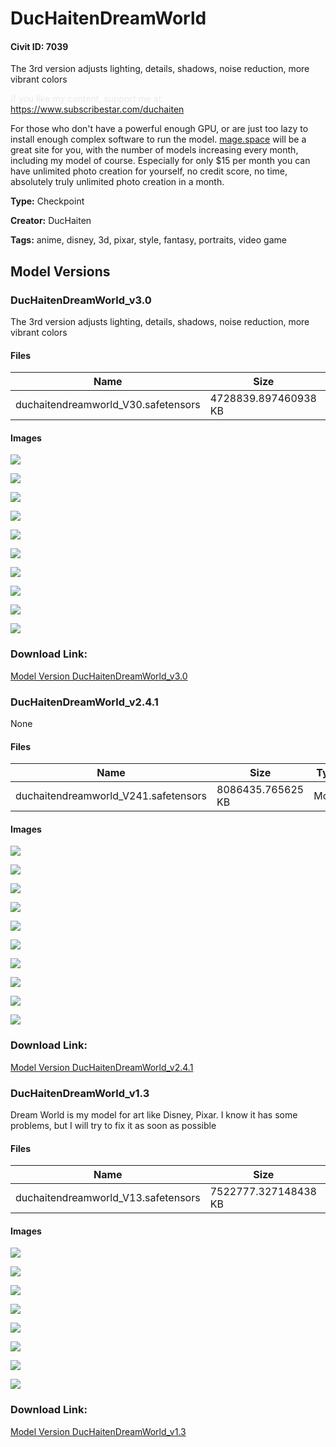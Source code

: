 # DucHaitenDreamWorld

#### Civit ID: 7039

<p>The 3rd version adjusts lighting, details, shadows, noise reduction, more vibrant colors</p><p><span style="color:rgb(232, 234, 237)">If you like my content, support me at:</span><br /><a target="_blank" rel="ugc" href="https://www.subscribestar.com/duchaiten">https://www.subscribestar.com/duchaiten</a></p><p></p><p>For those who don't have a powerful enough GPU, or are just too lazy to install enough complex software to run the model. <a target="_blank" rel="ugc" href="http://mage.space">mage.space</a> will be a great site for you, with the number of models increasing every month, including my model of course. Especially for only $15 per month you can have unlimited photo creation for yourself, no credit score, no time, absolutely truly unlimited photo creation in a month.</p>

**Type:** Checkpoint

**Creator:** DucHaiten

**Tags:** anime, disney, 3d, pixar, style, fantasy, portraits, video game

## Model Versions

### DucHaitenDreamWorld_v3.0

<p>The 3rd version adjusts lighting, details, shadows, noise reduction, more vibrant colors</p>

#### Files

| Name | Size | Type | Format | Download Url | AutoV1 | AutoV2 | SHA256 | CRC32 | BLAKE3 |
| --- | --- | --- | --- | --- | --- | --- | --- | --- | --- |
| duchaitendreamworld_V30.safetensors | 4728839.897460938 KB | Model | SafeTensor | https://civitai.com/api/download/models/30741 | AC50FB1E | CC69B2C5EC | CC69B2C5EC6C5DC904C3D2481FCF392D2C5AB816F9C114B6D4B06B4DC507D66C | 44E125B7 | A38EABD2EA8F7CB8E9937162A344E8729F192DB0DF95769BA6838D529DCC8227 |

#### Images

<p><img src="https://image.civitai.com/xG1nkqKTMzGDvpLrqFT7WA/ef6da6a6-a10a-405b-fdd1-2d84fec89f00/width=450/349115.jpeg" /></p>

<p><img src="https://image.civitai.com/xG1nkqKTMzGDvpLrqFT7WA/c991d03c-0429-40bb-9a4c-80829ce16300/width=450/349114.jpeg" /></p>

<p><img src="https://image.civitai.com/xG1nkqKTMzGDvpLrqFT7WA/cf86bc66-4f3a-49e4-63a7-31e06abf2800/width=450/349113.jpeg" /></p>

<p><img src="https://image.civitai.com/xG1nkqKTMzGDvpLrqFT7WA/8e5293c0-0fee-4b46-0f79-7a47280be000/width=450/349112.jpeg" /></p>

<p><img src="https://image.civitai.com/xG1nkqKTMzGDvpLrqFT7WA/c63426c8-ee1f-4f71-fc8b-486a77a8a400/width=450/349111.jpeg" /></p>

<p><img src="https://image.civitai.com/xG1nkqKTMzGDvpLrqFT7WA/0c7f6624-6423-4504-0088-7c07868eec00/width=450/349110.jpeg" /></p>

<p><img src="https://image.civitai.com/xG1nkqKTMzGDvpLrqFT7WA/f4285a22-c92f-4272-8f25-dbe51db72a00/width=450/349109.jpeg" /></p>

<p><img src="https://image.civitai.com/xG1nkqKTMzGDvpLrqFT7WA/592b5ccb-3242-4d49-1195-5a15170fea00/width=450/349108.jpeg" /></p>

<p><img src="https://image.civitai.com/xG1nkqKTMzGDvpLrqFT7WA/7b9115be-c1ad-461a-0d67-4998b8026d00/width=450/349107.jpeg" /></p>

<p><img src="https://image.civitai.com/xG1nkqKTMzGDvpLrqFT7WA/8aa4bc9e-c9e2-4153-7790-fe78ef9f9200/width=450/349106.jpeg" /></p>

### Download Link:

[Model Version DucHaitenDreamWorld_v3.0](https://civitai.com/api/download/models/30741)

### DucHaitenDreamWorld_v2.4.1

None

#### Files

| Name | Size | Type | Format | Download Url | AutoV1 | AutoV2 | SHA256 | CRC32 | BLAKE3 |
| --- | --- | --- | --- | --- | --- | --- | --- | --- | --- |
| duchaitendreamworld_V241.safetensors | 8086435.765625 KB | Model | SafeTensor | https://civitai.com/api/download/models/9462 | B8F9E1E0 | 270F86E946 | 270F86E946FD970BAD0138AA84A9D09D67E3643BE3EB8A05A708A5018EA18761 | 866B82F3 | 05F20BEEC4E060563CE30EE18AE8FA7F184AC78178E5637E98982DFED2BD8053 |

#### Images

<p><img src="https://image.civitai.com/xG1nkqKTMzGDvpLrqFT7WA/df219447-65d0-4b50-fc3a-a74af0a01b00/width=450/90996.jpeg" /></p>

<p><img src="https://image.civitai.com/xG1nkqKTMzGDvpLrqFT7WA/8a8ec475-6255-4898-2396-399772c2f300/width=450/90995.jpeg" /></p>

<p><img src="https://image.civitai.com/xG1nkqKTMzGDvpLrqFT7WA/8b7ac922-f508-4a24-273d-77da652e1500/width=450/90994.jpeg" /></p>

<p><img src="https://image.civitai.com/xG1nkqKTMzGDvpLrqFT7WA/be410355-1230-4981-4fb3-1c19b5f49000/width=450/90993.jpeg" /></p>

<p><img src="https://image.civitai.com/xG1nkqKTMzGDvpLrqFT7WA/a767ab44-2471-4d97-9ed3-449d3db5a800/width=450/90992.jpeg" /></p>

<p><img src="https://image.civitai.com/xG1nkqKTMzGDvpLrqFT7WA/10249ac1-2444-4211-d446-45068e617f00/width=450/90991.jpeg" /></p>

<p><img src="https://image.civitai.com/xG1nkqKTMzGDvpLrqFT7WA/8558fa59-14b6-4faa-d609-34412ae5d200/width=450/90990.jpeg" /></p>

<p><img src="https://image.civitai.com/xG1nkqKTMzGDvpLrqFT7WA/6e3e9ce9-affd-4fde-3965-108f80b37400/width=450/90989.jpeg" /></p>

<p><img src="https://image.civitai.com/xG1nkqKTMzGDvpLrqFT7WA/2bc1eaa3-5edf-4662-5dd7-3dd3f1489600/width=450/90988.jpeg" /></p>

<p><img src="https://image.civitai.com/xG1nkqKTMzGDvpLrqFT7WA/e7b1f08e-99ea-484f-bc17-26825f78b100/width=450/90987.jpeg" /></p>

### Download Link:

[Model Version DucHaitenDreamWorld_v2.4.1](https://civitai.com/api/download/models/9462)

### DucHaitenDreamWorld_v1.3

<p>Dream World is my model for art like Disney, Pixar. I know it has some problems, but I will try to fix it as soon as possible</p>

#### Files

| Name | Size | Type | Format | Download Url | AutoV1 | AutoV2 | SHA256 | CRC32 | BLAKE3 |
| --- | --- | --- | --- | --- | --- | --- | --- | --- | --- |
| duchaitendreamworld_V13.safetensors | 7522777.327148438 KB | Model | SafeTensor | https://civitai.com/api/download/models/8275 | D8D55159 | B415E60E2A | B415E60E2A929FDED66ED40E4DA35E537D230867B96C52EC075DAED8B865BBA9 | 33516490 | 392E1C24FA8CD2D95F6ED900EA8501E23516B807D4962448A1AAE98B7F780B6C |

#### Images

<p><img src="https://image.civitai.com/xG1nkqKTMzGDvpLrqFT7WA/08f663ba-107c-44e4-9ca8-fe8ea4d99300/width=450/78185.jpeg" /></p>

<p><img src="https://image.civitai.com/xG1nkqKTMzGDvpLrqFT7WA/a3cc8c40-d6cc-4865-1e71-4bd2d4387200/width=450/78192.jpeg" /></p>

<p><img src="https://image.civitai.com/xG1nkqKTMzGDvpLrqFT7WA/0241cf28-9b3e-43fd-285e-b240d407be00/width=450/78191.jpeg" /></p>

<p><img src="https://image.civitai.com/xG1nkqKTMzGDvpLrqFT7WA/75f83318-d94b-464b-823a-136398436a00/width=450/78190.jpeg" /></p>

<p><img src="https://image.civitai.com/xG1nkqKTMzGDvpLrqFT7WA/05653de8-7998-4c5e-5e56-bcbcc04e8800/width=450/78189.jpeg" /></p>

<p><img src="https://image.civitai.com/xG1nkqKTMzGDvpLrqFT7WA/47c38f8b-1037-41d9-ce89-55f9a8caf400/width=450/78188.jpeg" /></p>

<p><img src="https://image.civitai.com/xG1nkqKTMzGDvpLrqFT7WA/82c4d566-8ce0-44ee-7622-6bafc5f90000/width=450/78187.jpeg" /></p>

<p><img src="https://image.civitai.com/xG1nkqKTMzGDvpLrqFT7WA/c13c5600-eeb0-4691-feb7-76dd6e006300/width=450/78186.jpeg" /></p>

### Download Link:

[Model Version DucHaitenDreamWorld_v1.3](https://civitai.com/api/download/models/8275)

